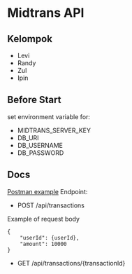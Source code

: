 # Midtrans API

## Kelompok

- Levi
- Randy
- Zul
- Ipin

## Before Start

set environment variable for:

- MIDTRANS_SERVER_KEY
- DB_URI
- DB_USERNAME
- DB_PASSWORD

## Docs

[Postman example](https://www.postman.com/dark-trinity-353543/workspace/enigma-levi/collection/14212009-e09bdcf2-91ec-412e-82ce-6db38e39528a?action=share&creator=14212009)
Endpoint:

- POST /api/transactions

Example of request body

```text
{
    "userId": {userId},
    "amount": 10000
}
```

- GET /api/transactions/{transactionId}
